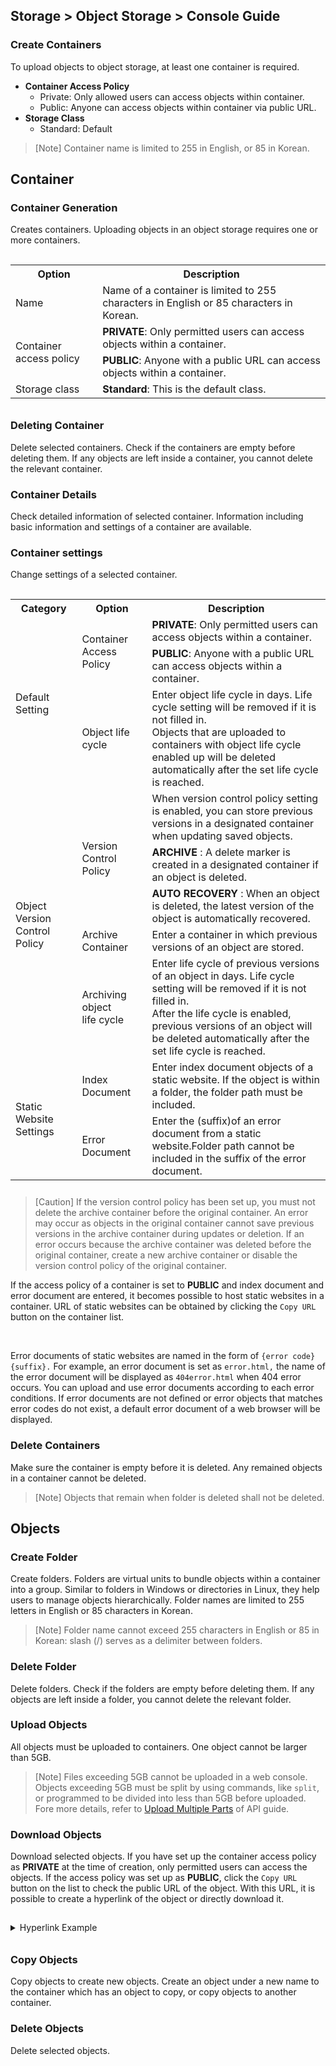 ## Storage > Object Storage > Console Guide


### Create Containers 

To upload objects to object storage, at least one container is required. 

* **Container Access Policy**
    * Private: Only allowed users can access objects within container.
    * Public: Anyone can access objects within container via public URL.
* **Storage Class**
    * Standard: Default 

> [Note]
> Container name is limited to 255 in English, or 85 in Korean. 

## Container

### Container Generation

Creates containers. Uploading objects in an object storage requires one or more containers.

<table class="it" style="padding-top: 15px; padding-bottom: 10px;">
  <tr>
    <th>Option</th>
    <th>Description</th>
  </tr>
  <tr>
    <td>Name</td>
    <td>Name of a container is limited to 255 characters in English or 85 characters in Korean.</td>
  </tr>
  <tr>
    <td rowspan="2">Container access policy</td>
    <td><b>PRIVATE</b>: Only permitted users can access objects within a container.</td>
  </tr>
  <tr>
    <td><b>PUBLIC</b>: Anyone with a public URL can access objects within a container.</td>
  </tr>
  <tr>
    <td>Storage class</td>
    <td><b>Standard</b>: This is the default class.</td>
  </tr>  
</table>

### Deleting Container

Delete selected containers. Check if the containers are empty before deleting them. If any objects are left inside a container, you cannot delete the relevant container.

### Container Details

Check detailed information of selected container. Information including basic information and settings of a container are available.

### Container settings

Change settings of a selected container.

<table class="it" style="padding-top: 15px; padding-bottom: 10px;">
  <tr>
    <th>Category</th>
    <th>Option</th>
    <th>Description</th>
  </tr>
  <tr>
    <td rowspan="3">Default Setting</td>
    <td rowspan="2">Container Access Policy</td>
    <td><b>PRIVATE</b>: Only permitted users can access objects within a container.</td>
  </tr>
  <tr>
    <td><b>PUBLIC</b>: Anyone with a public URL can access objects within a container.</td>
  </tr>
  <tr>
    <td>Object life cycle</td>
    <td>Enter object life cycle in days. Life cycle setting will be removed if it is not filled in.<br/>
    Objects that are uploaded to containers with object life cycle enabled up will be deleted automatically after the set life cycle is reached.</td>
  </tr>



  <tr>
    <td rowspan="5">Object<br/>Version Control Policy</td>
    <td rowspan="3">Version Control Policy</td>
    <td>When version control policy setting is enabled, you can store previous versions in a designated container when updating saved objects.</td>
  </tr>
  <tr>
    <td><b>ARCHIVE</b> : A delete marker is created in a designated container if an object is deleted.</td>
  </tr>  
  <tr>
    <td><b>AUTO RECOVERY</b> : When an object is deleted, the latest version of the object is automatically recovered.</td>
  </tr>
  <tr>
    <td>Archive Container</td>
    <td>Enter a container in which previous versions of an object are stored.</td>
  </tr>
  <tr>
    <td>Archiving object<br/>life cycle</td>
    <td>Enter life cycle of previous versions of an object in days. Life cycle setting will be removed if it is not filled in.<br/>
    After the life cycle is enabled, previous versions of an object will be deleted automatically after the set life cycle is reached.</td>
  </tr>  
  <tr>
    <td rowspan="5">Static Website Settings</td>
    <td>Index Document</td>
    <td>Enter index document objects of a static website. If the object is within a folder, the folder path must be included.</td>
  </tr>
  <tr>
    <td>Error Document</td>
    <td>Enter the (suffix)of an error document from a static website.Folder path cannot be included in the suffix of the error document.</td>
  </tr>
</table>

> [Caution]
> If the version control policy has been set up, you must not delete the archive container before the original container. An error may occur as objects in the original container cannot save previous versions in the archive container during updates or deletion. If an error occurs because the archive container was deleted before the original container, create a new archive container or disable the version control policy of the original container.
> <br/>



If the access policy of a container is set to **PUBLIC** and index document and error document are entered, it becomes possible to host static websites in a container.
URL of static websites can be obtained by clicking the `Copy URL` button on the container list.

<br/>

Error documents of static websites are named in the form of `{error code}{suffix}.` For example, an error document is set as `error.html,` the name of the error document will be displayed as `404error.html` when 404 error occurs. You can upload and use error documents according to each error conditions. If error documents are not defined or error objects that matches error codes do not exist, a default error document of a web browser will be displayed.
### Delete Containers 
Make sure the container is empty before it is deleted. Any remained objects in a container cannot be deleted. 

> [Note]
> Objects that remain when folder is deleted shall not be deleted. 


## Objects

### Create Folder

Create folders. Folders are virtual units to bundle objects within a container into a group. Similar to folders in Windows or directories in Linux, they help users to manage objects hierarchically. Folder names are limited to 255 letters in English or 85 characters in Korean.

> [Note]
> Folder name cannot exceed 255 characters in English or 85 in Korean: slash (/) serves as a delimiter between folders. 

### Delete Folder

Delete folders. Check if the folders are empty before deleting them. If any objects are left inside a folder, you cannot delete the relevant folder.

### Upload Objects

All objects must be uploaded to containers. One object cannot be larger than 5GB. 

> [Note]
> Files exceeding 5GB cannot be uploaded in a web console. 
> Objects exceeding 5GB must be split by using commands, like  `split`, or programmed to be divided into less than 5GB before uploaded.  
> Fore more details, refer to [Upload Multiple Parts](api-guide/#_10) of API guide. 

### Download Objects 

Download selected objects. If you have set up the container access policy as **PRIVATE** at the time of creation, only permitted users can access the objects. If the access policy was set up as **PUBLIC**, click the `Copy URL` button on the list to check the public URL of the object. With this URL, it is possible to create a hyperlink of the object or directly download it.

<details style="padding-top: 15px; padding-bottom: 10px;">
<summary>Hyperlink Example</summary>
<ul style="padding-left: 10px; padding-top: 10px;">
<li>Write Web Page</li>



<li>Run web server using http module of Python3</li>



python -m http.server

Serving HTTP on :: port 8000 (http://[::]:8000/) ...



<li>After accessing <b>http://localhost:8000</b> through a web browser click <b>Download</b> to confirm file is being downloaded properly</li>

</details>


### Copy Objects
Copy objects to create  new objects. Create an object under a new name to the container which has an object to copy, or copy objects to another container. 

### Delete Objects
Delete selected objects. 
